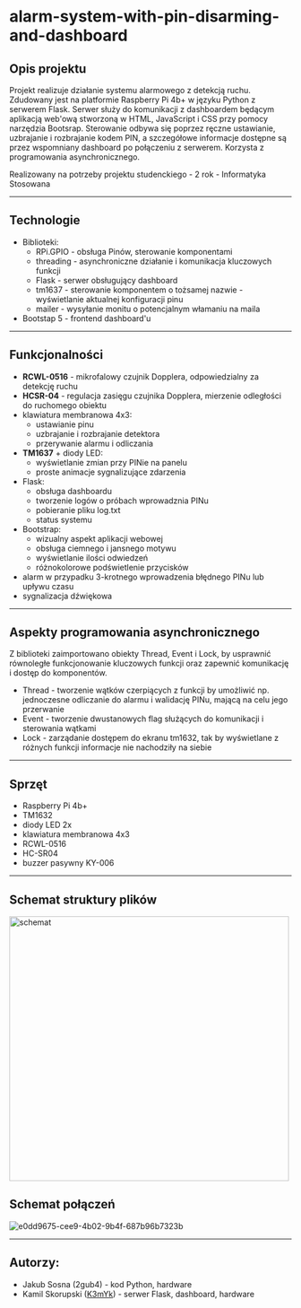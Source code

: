 # alarm-system-with-pin-disarming-and-dashboard

## Opis projektu
Projekt realizuje działanie systemu alarmowego z detekcją ruchu. Zdudowany jest na platformie Raspberry Pi 4b+ w języku Python z serwerem Flask. 
Serwer służy do komunikacji z dashboardem będącym aplikacją web'ową stworzoną w HTML, JavaScript i CSS przy pomocy narzędzia Bootsrap.
Sterowanie odbywa się poprzez ręczne ustawianie, uzbrajanie i rozbrajanie kodem PIN, a szczegółowe informacje dostępne są przez wspomniany dashboard po połączeniu z serwerem. Korzysta z programowania asynchronicznego.

Realizowany na potrzeby projektu studenckiego - 2 rok - Informatyka Stosowana

---

## Technologie
- Biblioteki:
  - RPi.GPIO - obsługa Pinów, sterowanie komponentami
  - threading - asynchroniczne działanie i komunikacja kluczowych funkcji
  - Flask - serwer obsługujący dashboard
  - tm1637 - sterowanie komponentem o tożsamej nazwie - wyświetlanie aktualnej konfiguracji pinu
  - mailer - wysyłanie monitu o potencjalnym włamaniu na maila
- Bootstap 5 - frontend dashboard'u

---

## Funkcjonalności
- **RCWL-0516** - mikrofalowy czujnik Dopplera, odpowiedzialny za detekcję ruchu
- **HCSR-04** - regulacja zasięgu czujnika Dopplera, mierzenie odległości do ruchomego obiektu
- klawiatura membranowa 4x3:
   - ustawianie pinu
   - uzbrajanie i rozbrajanie detektora
   - przerywanie alarmu i odliczania
- **TM1637** + diody LED:
   - wyświetlanie zmian przy PINie na panelu
   - proste animacje sygnalizujące zdarzenia
- Flask:
   - obsługa dashboardu
   - tworzenie logów o próbach wprowadznia PINu
   - pobieranie pliku log.txt
   - status systemu
- Bootstrap:
   - wizualny aspekt aplikacji webowej   
   - obsługa ciemnego i jansnego motywu
   - wyświetlanie ilości odwiedzeń
   - różnokolorowe podświetlenie przycisków
- alarm w przypadku 3-krotnego wprowadzenia błędnego PINu lub upływu czasu
- sygnalizacja dźwiękowa

---

## Aspekty programowania asynchronicznego
Z biblioteki zaimportowano obiekty Thread, Event i Lock, by usprawnić równoległe funkcjonowanie kluczowych funkcji oraz zapewnić komunikację i dostęp do komponentów.
- Thread - tworzenie wątków czerpiących z funkcji by umożliwić np. jednoczesne odliczanie do alarmu i walidację PINu, mającą na celu jego przerwanie
-  Event - tworzenie dwustanowych flag służących do komunikacji i sterowania wątkami
-  Lock - zarządanie dostępem do ekranu tm1632, tak by wyświetlane z różnych funkcji informacje nie nachodziły na siebie

---

## Sprzęt
- Raspberry Pi 4b+
- TM1632
- diody LED 2x
- klawiatura membranowa 4x3
- RCWL-0516
- HC-SR04
- buzzer pasywny KY-006

---

## Schemat struktury plików
<img width="499" height="472" alt="schemat" src="https://github.com/user-attachments/assets/390527c1-da0d-4bed-a294-3b7e889a981a" />

## Schemat połączeń

![e0dd9675-cee9-4b02-9b4f-687b96b7323b](https://github.com/user-attachments/assets/5d30b374-6c1a-40c8-960a-a7334515ed83)

---

## Autorzy:
- Jakub Sosna (2gub4) - kod Python, hardware
- Kamil Skorupski ([K3mYk](https://github.com/K3mYk)) - serwer Flask, dashboard, hardware

  
